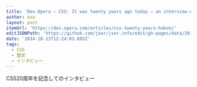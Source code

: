 ```yaml
---
title: 'Dev.Opera — CSS: It was twenty years ago today — an interview with Håkon Wium Lie'
author: azu
layout: post
itemUrl: 'https://dev.opera.com/articles/css-twenty-years-hakon/'
editJSONPath: 'https://github.com/jser/jser.info/edit/gh-pages/data/2014/10/index.json'
date: '2014-10-13T12:24:03.685Z'
tags:
  - CSS
  - 歴史
  - インタビュー
---
```

CSS20周年を記念してのインタビュー
